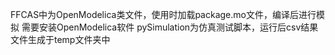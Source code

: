 FFCAS中为OpenModelica类文件，使用时加载package.mo文件，编译后进行模拟
需要安装OpenModelica软件
pySimulation为仿真测试脚本，运行后csv结果文件生成于temp文件夹中
